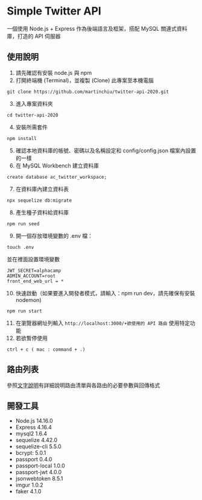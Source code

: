 # Simple Twitter API
一個使用 Node.js + Express 作為後端語言及框架，搭配 MySQL 關連式資料庫，打造的 API 伺服器
## 使用說明
1. 請先確認有安裝 node.js 與 npm
2. 打開終端機 (Terminal)，並複製 (Clone) 此專案至本機電腦
```
git clone https://github.com/martinchiu/twitter-api-2020.git
```
3. 進入專案資料夾
```
cd twitter-api-2020
```
4. 安裝所需套件
```
npm install
```
5. 確認本地資料庫的帳號、密碼以及名稱設定和 config/config.json 檔案內設置的一樣
6. 在 MySQL Workbench 建立資料庫
```
create database ac_twitter_workspace;
```
7. 在資料庫內建立資料表
```
npx sequelize db:migrate
```
8. 產生種子資料給資料庫
```
npm run seed
```
9. 開一個存放環境變數的 .env 檔：
```
touch .env
```
並在裡面設置環境變數
```
JWT_SECRET=alphacamp
ADMIN_ACCOUNT=root
front_end_web_url = *
```
10. 快速啟動（如果要進入開發者模式，請輸入：npm run dev，請先確保有安裝nodemon)
```
npm run start
``` 
11. 在瀏覽器網址列輸入 `http://localhost:3000/+欲使用的 API 路由` 使用特定功能
12. 若欲暫停使用
```
ctrl + c ( mac : command + .)
```
## 路由列表
參照[文字說明](https://app.swaggerhub.com/apis-docs/HUANG-SIH-MAN/twitter-API/1.0.0#/)有詳細說明路由清單與各路由的必要參數與回傳格式
## 開發工具
- Node.js 14.16.0
- Express 4.16.4
- mysql2 1.6.4
- sequelize 4.42.0
- sequelize-cli 5.5.0
- bcrypt: 5.0.1
- passport 0.4.0
- passport-local 1.0.0
- passport-jwt 4.0.0
- jsonwebtoken 8.5.1
- imgur 1.0.2
- faker 4.1.0
